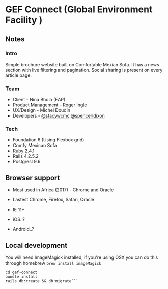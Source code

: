 # GEF Connect (Global Environment Facility )

## Notes

### Intro

Simple brochure website built on Comfortable Mexian Sofa. It has a news section with live filtering and pagination. Social sharing is present on every article page.

### Team

- Client - Nina Bhola (EAP)
- Product Management - Roger Ingle
- UX/Design - Michel Doudin
- Developers - [@stacywcmc](http://github.com/stacywcmc) [@spencerldixon](http://github.com/spencerldixon)

### Tech

- Foundation 6 (Using Flexbox grid)
- Comfy Mexican Sofa
- Ruby 2.4.1
- Rails 4.2.5.2
- Postgresl 9.6

## Browser support

- Most used in Africa (2017) - Chrome and Oracle

- Lastest Chrome, Firefox, Safari, Oracle
- IE 11+
- iOS..?
- Android..?

## Local development

You will need ImageMagick installed, if you're using OSX you can do this through homebrew `brew install imageMagick`

```git clone https://github.com/unepwcmc/gef-connect
cd gef-connect
bundle install
rails db:create && db:migrate```
